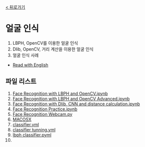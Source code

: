[< 뒤로가기](../../README.md)

# 얼굴 인식

1. LBPH, OpenCV를 이용한 얼굴 인식
2. Dlib, OpenCV, 거리 계산을 이용한 얼굴 인식
3. 얼굴 인식 사례

- [Read with English](./README.md)


## 파일 리스트

1. [Face Recognition with LBPH and OpenCV.ipynb](./1_Face_Recognition_with_LBPH_and_OpenCV.ipynb)
2. [Face Recognition with LBPH and OpenCV Advanced.ipynb](./2_Face_Recognition_with_LBPH_and_OpenCV_Advanced.ipynb)
3. [Face Recognition with Dlib, CNN and distance calculation.ipynb](./3_Face_Recognition_with_Dlib,_CNN_and_distance_calculation.ipynb)
4. [Face Recognition Practice.ipynb](./4_Face_Recognition_Practice.ipynb)
5. [Face Recognition Webcam.py](./5_Face_Recognition_Webcam.py)
6. [ MACOSX](./__MACOSX)
7. [classifier.yml](./lbph_classifier.yml)
8. [classifier tunning.yml](./lbph_classifier_tunning.yml)
9. [lbph classifier.pyml](./prac_lbph_classifier.pyml)
10. [](./yalefaces)
